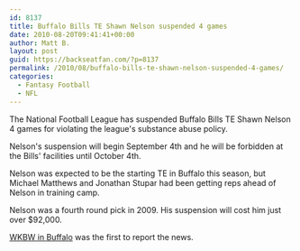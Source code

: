 ```yaml
---
id: 8137
title: Buffalo Bills TE Shawn Nelson suspended 4 games
date: 2010-08-20T09:41:41+00:00
author: Matt B.
layout: post
guid: https://backseatfan.com/?p=8137
permalink: /2010/08/buffalo-bills-te-shawn-nelson-suspended-4-games/
categories:
  - Fantasy Football
  - NFL
---
```


<div class="entry">
  <p>
    The National Football League has suspended Buffalo Bills TE Shawn Nelson 4 games for violating the league's substance abuse policy.
  </p>

  <p>
    Nelson's suspension will begin September 4th and he will be forbidden at the Bills' facilities until October 4th.
  </p>

  <p>
    Nelson was expected to be the starting TE in Buffalo this season, but Michael Matthews and Jonathan Stupar had been getting reps ahead of Nelson in training camp.
  </p>

  <p>
    Nelson was a fourth round pick in 2009. His suspension will cost him just over $92,000.
  </p>

  <p>
    <a href="https://www.wkbw.com/sports/Bills-TE-Shawn-Nelson-Suspended-for-Four-Games-101167059.html">WKBW in Buffalo</a> was the first to report the news.
  </p>
</div>

